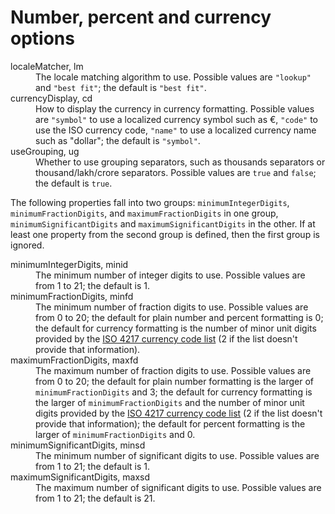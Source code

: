 <!-- ======================================================================
--- Search engine
title:          Number, percent and currency options
keywords:       number, percent, currency, options
description:    Number, percent and currency options of ng-translation.
--- Menu system
order:          50
text:           Number related options
hidden:         false
umbel:          false
--- Page properties
id:             
document:       
layout:         layout-2-left
$-left:         #side-menu
searchable:     true
--- Side menu
side-menu-root:     /documentation
side-menu-header:   Documentation
side-menu-top:      
side-menu-depth:    2
======================================================================= -->

# Number, percent and currency options

<dl>
  <dt>localeMatcher, lm</dt>
  <dd>
    The locale matching algorithm to use. Possible values are <code>"lookup"</code>
    and <code>"best fit"</code>; the default is <code>"best fit"</code>.
  </dd>
  <dt>currencyDisplay, cd</dt>
  <dd>
    How to display the currency in currency formatting. Possible values are
    <code>"symbol"</code> to use a localized currency symbol such as €,
    <code>"code"</code> to use the ISO currency code, <code>"name"</code> to
    use a localized currency name such as "dollar"; the default is <code>"symbol"</code>.
  </dd>
  <dt>useGrouping, ug</dt>
  <dd>
    Whether to use grouping separators, such as thousands separators or
    thousand/lakh/crore separators. Possible values are <code>true</code> and
    <code>false</code>; the default is <code>true</code>.
  </dd>
</dl>

The following properties fall into two groups: <code>minimumIntegerDigits</code>,
<code>minimumFractionDigits</code>, and <code>maximumFractionDigits</code> in one
group, <code>minimumSignificantDigits</code> and <code>maximumSignificantDigits</code>
in the other. If at least one property from the second group is defined, then the
first group is ignored.

<dl>
  <dt>minimumIntegerDigits, minid</dt>
  <dd>
    The minimum number of integer digits to use. Possible values are from 1 to 21;
    the default is 1.
  </dd>
  <dt>minimumFractionDigits, minfd</dt>
  <dd>
    The minimum number of fraction digits to use. Possible values are from 0 to 20;
    the default for plain number and percent formatting is 0; the default for
    currency formatting is the number of minor unit digits provided by the
    <a href="http://www.currency-iso.org/en/home/tables/table-a1.html">ISO 4217 currency code list</a>
    (2 if the list doesn't provide that information).
  </dd>
  <dt>maximumFractionDigits, maxfd</dt>
  <dd>
    The maximum number of fraction digits to use. Possible values are from 0 to 20;
    the default for plain number formatting is the larger of
    <code>minimumFractionDigits</code> and 3; the default for currency formatting
    is the larger of <code>minimumFractionDigits</code> and the number of minor
    unit digits provided by the
    <a href="http://www.currency-iso.org/en/home/tables/table-a1.html">ISO 4217 currency code list</a>
    (2 if the list doesn't provide that information); the default for percent
    formatting is the larger of <code>minimumFractionDigits</code> and 0.
  </dd>
  <dt>minimumSignificantDigits, minsd</dt>
  <dd>
    The minimum number of significant digits to use. Possible values are from 1 to 21;
    the default is 1.
  </dd>
  <dt>maximumSignificantDigits, maxsd</dt>
  <dd>
    The maximum number of significant digits to use. Possible values are from 1 to 21;
    the default is 21.
  </dd>
</dl>

